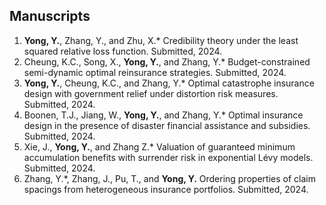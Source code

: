 ## Manuscripts
<ol>
<li><strong>Yong, Y.</strong>, Zhang, Y., and Zhu, X.* Credibility theory under the least squared relative loss function. Submitted, 2024.</li>

<li>Cheung, K.C., Song, X., <strong>Yong, Y.</strong>, and Zhang, Y.* Budget-constrained semi-dynamic optimal reinsurance strategies. Submitted, 2024.</li>

<li><strong>Yong, Y.</strong>, Cheung, K.C., and Zhang, Y.* Optimal catastrophe insurance design with government relief under distortion risk measures. Submitted, 2024.</li>

<li>Boonen, T.J., Jiang, W., <strong>Yong, Y.</strong>, and Zhang, Y.* Optimal insurance design in the presence of disaster financial assistance and subsidies. Submitted, 2024.</li>

<li>Xie, J., <strong>Yong, Y.</strong>, and Zhang Z.* Valuation of guaranteed minimum accumulation benefits with surrender risk in exponential L&#233vy models. Submitted, 2024.</li>

<li>Zhang, Y.*, Zhang, J., Pu, T., and <strong>Yong, Y.</strong> Ordering properties of claim spacings from heterogeneous insurance portfolios. Submitted, 2024.</li>

</ol>
